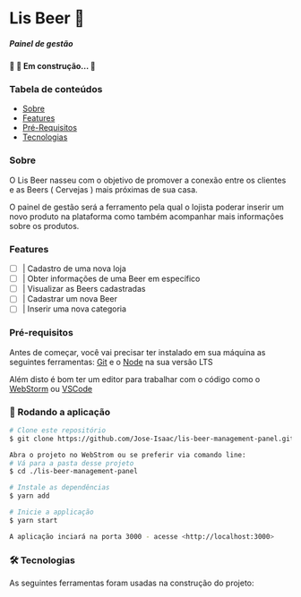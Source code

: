 # Lis Beer 🍺
##### Painel de gestão
<h4> 
	🚧 🚀 Em construção...  🚧
</h4>

### Tabela de conteúdos
<!--ts-->
* [Sobre](#Sobre)
* [Features](#Features)
* [Pré-Requisitos](#Pré-Requisitos)
* [Tecnologias](#tecnologias)
<!--te-->

### Sobre

<p>O Lis Beer nasseu com o objetivo de promover a conexão entre os clientes e as Beers ( Cervejas ) mais próximas de sua casa.</p>
<p>O painel de gestão será a ferramento pela qual o lojista poderar inserir um novo produto na plataforma como também acompanhar mais informaçôes sobre os produtos.</p>

### Features

- [ ] | Cadastro de uma nova loja
- [ ] | Obter informações de uma Beer em específico
- [ ] | Visualizar as Beers cadastradas
- [ ] | Cadastrar um nova Beer
- [ ] | Inserir uma nova categoria

[//]: # (- [ ] | )

### Pré-requisitos

Antes de começar, você vai precisar ter instalado em sua máquina as seguintes ferramentas:
[Git](https://git-scm.com) e o [Node](https://nodejs.org/en/download/) na sua versão LTS

Além disto é bom ter um editor para trabalhar com o código como o [WebStorm](https://www.jetbrains.com/webstorm/download/) ou [VSCode](https://code.visualstudio.com/)

### 🎲 Rodando a aplicação

```bash
# Clone este repositório
$ git clone https://github.com/Jose-Isaac/lis-beer-management-panel.git
```

```bash
Abra o projeto no WebStrom ou se preferir via comando line:
# Vá para a pasta desse projeto
$ cd ./lis-beer-management-panel
```

```bash
# Instale as dependências
$ yarn add
```

``` bash
# Inicie a applicação
$ yarn start
```

```bash
A aplicação inciará na porta 3000 - acesse <http://localhost:3000>
```

### 🛠 Tecnologias

As seguintes ferramentas foram usadas na construção do projeto:

